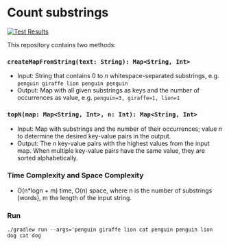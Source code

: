 # Count substrings

[![Test Results](https://gist.githubusercontent.com/zzzFelix/235fbefc8e6f330d8b86cc2d2ee7dbe0/raw/101e4fbc1740928e310b41f632cd10af739d5ea1/badge.svg)](https://gist.githubusercontent.com/zzzFelix/235fbefc8e6f330d8b86cc2d2ee7dbe0/raw/101e4fbc1740928e310b41f632cd10af739d5ea1/badge.svg)

This repository contains two methods:

### `createMapFromString(text: String): Map<String, Int>`

- Input: String that contains 0 to _n_ whitespace-separated substrings, e.g. `penguin giraffe lion penguin penguin`
- Output: Map with all given substrings as keys and the number of occurrences as value, e.g. `penguin=3, giraffe=1, lion=1`

### `topN(map: Map<String, Int>, n: Int): Map<String, Int>`
- Input: Map with substrings and the number of their occurrences; value _n_ to determine the desired key-value pairs in the output.
- Output: The _n_ key-value pairs with the highest values from the input map. When multiple key-value pairs have the same value, they are sorted alphabetically.

### Time Complexity and Space Complexity
- O(n*logn + m) time, O(n) space, where n is the number of substrings (words), m the length of the input string.

### Run
`./gradlew run --args='penguin giraffe lion cat penguin penguin lion dog cat dog`